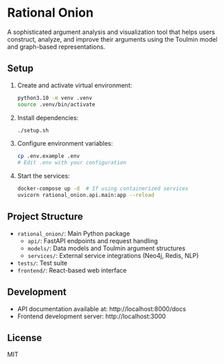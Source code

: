 # Rational Onion

A sophisticated argument analysis and visualization tool that helps users construct, analyze, and improve their arguments using the Toulmin model and graph-based representations.

## Setup

1. Create and activate virtual environment:
   ```bash
   python3.10 -m venv .venv
   source .venv/bin/activate
   ```

2. Install dependencies:
   ```bash
   ./setup.sh
   ```

3. Configure environment variables:
   ```bash
   cp .env.example .env
   # Edit .env with your configuration
   ```

4. Start the services:
   ```bash
   docker-compose up -d  # If using containerized services
   uvicorn rational_onion.api.main:app --reload
   ```

## Project Structure

- `rational_onion/`: Main Python package
  - `api/`: FastAPI endpoints and request handling
  - `models/`: Data models and Toulmin argument structures
  - `services/`: External service integrations (Neo4j, Redis, NLP)
- `tests/`: Test suite
- `frontend/`: React-based web interface

## Development

- API documentation available at: http://localhost:8000/docs
- Frontend development server: http://localhost:3000

## License

MIT
